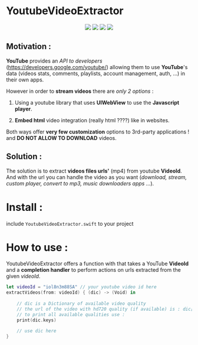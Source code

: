 # YoutubeVideoExtractor

<p align="center">
    <img src="https://img.shields.io/badge/iOS-swift-orange.svg">
    <img src="https://img.shields.io/badge/Swift-4.2-blue.svg">
    <img src="https://img.shields.io/badge/YouTube-API-red.svg">
    <img src="https://img.shields.io/badge/Example-Included-green.svg">   
</p>

## Motivation :
**YouTube** provides an *API to developers* (https://developers.google.com/youtube/) allowing them to use **YouTube**'s data (videos stats, comments, playlists, account management, auth, ...) in their own apps. 

However in order to **stream videos** there are *only 2 options* : 
1) Using a youtube library that uses **UIWebView** to use the **Javascript player**.

2) **Embed html** video integration (really html ????) like in websites. 

Both ways offer **very few customization** options to 3rd-party applications ! and **DO NOT ALLOW TO DOWNLOAD** videos.

## Solution :
The solution is to extract **videos files urls'** (mp4) from youtube **VideoId**. And with the url you can handle the video as you want (*download, stream, custom player, convert to mp3, music downloaders apps ...*).


# Install :
include ```YoutubeVideoExtractor.swift``` to your project

# How to use :

YoutubeVideoExtractor offers a function with that takes a YouTube **VideoId** and a **completion handler** to perform actions on urls extracted from the given *videoId*.


```swift
let videoId = "iol8n3m88SA" // your youtube video id here
extractVideos(from: videoId) { (dic) -> (Void) in 
    
    // dic is a Dictionary of available video quality 
    // the url of the video with hd720 quality (if available) is : dic["hd720"]
    // to print all available qualities use :
    print(dic.keys)
    
    // use dic here
}
```
